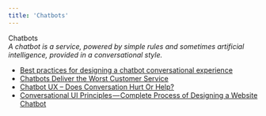 ```yaml
---
title: 'Chatbots'
---
```


Chatbots    
_A chatbot is a service, powered by simple rules and sometimes artificial intelligence, provided in a conversational style._

*   [Best practices for designing a chatbot conversational experience](https://medium.com/darvin-ai/best-practices-for-designing-an-intelligent-chatbot-conversational-experience-de8142c0b4dc)  
*   [Chatbots Deliver the Worst Customer Service](https://latenightcoding.co/chatbots-customer-service/)  
*   [Chatbot UX – Does Conversation Hurt Or Help?](https://www.smashingmagazine.com/2016/11/does-conversation-hurt-or-help-the-chatbot-ux/#comments)  
*   [Conversational UI Principles — Complete Process of Designing a Website Chatbot](https://medium.com/swlh/conversational-ui-principles-complete-process-of-designing-a-website-chatbot-d0c2a5fee376)  
